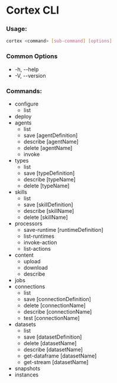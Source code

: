 # Cortex CLI

### Usage:

```bash
cortex <command> [sub-command] [options]
```
### Common Options

- -h, --help
- -V, --version

### Commands:

- configure
  - list
- deploy
- agents
  - list
  - save [agentDefinition]
  - describe [agentName]
  - delete [agentName]
  - invoke
- types
  - list
  - save [typeDefinition]
  - describe [typeName]
  - delete [typeName]
- skills
  - list
  - save [skillDefinition]
  - describe [skillName]
  - delete [skillName]
- processors
  - save-runtime [runtimeDefinition]
  - list-runtimes
  - invoke-action
  - list-actions
- content
  - upload
  - download
  - describe
- jobs
- connections
  - list
  - save [connectionDefinition]
  - delete [connectionName]
  - describe [connectionName]
  - test [connectionName]
- datasets
  - list
  - save [datasetDefinition]
  - delete [datasetName]
  - describe [datasetName]
  - get-dataframe [datasetName]
  - get-stream [datasetName]
- snapshots
- instances